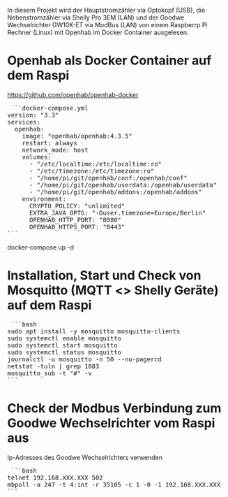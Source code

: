 In diesem Projekt wird der Hauptstromzähler via Optokopf (USB), die Nebenstromzähler via Shelly Pro 3EM (LAN) und der Goodwe Wechselrichter GW10K-ET via ModBus (LAN) von einem Raspberrp Pi Rechner (Linux) mit Openhab im Docker Container ausgelesen.

# Openhab als Docker Container auf dem Raspi
https://github.com/openhab/openhab-docker
<pre> ```docker-compose.yml
version: "3.3"
services:
  openhab:
    image: "openhab/openhab:4.3.5"
    restart: always
    network_mode: host
    volumes:
      - "/etc/localtime:/etc/localtime:ro"
      - "/etc/timezone:/etc/timezone:ro"
      - "/home/pi/git/openhab/conf:/openhab/conf"
      - "/home/pi/git/openhab/userdata:/openhab/userdata"
      - "/home/pi/git/openhab/addons:/openhab/addons"
    environment:
      CRYPTO_POLICY: "unlimited"
      EXTRA_JAVA_OPTS: "-Duser.timezone=Europe/Berlin"
      OPENHAB_HTTP_PORT: "8080"
      OPENHAB_HTTPS_PORT: "8443"
``` </pre>
docker-compose up -d

# Installation, Start und Check von Mosquitto (MQTT <> Shelly Geräte) auf dem Raspi
<pre> ```bash
sudo apt install -y mosquitto mosquitto-clients
sudo systemctl enable mosquitto
sudo systemctl start mosquitto
sudo systemctl status mosquitto
journalctl -u mosquitto -n 50 --no-pagercd 
netstat -tuln | grep 1883
mosquitto_sub -t "#" -v
``` </pre>

# Check der Modbus Verbindung zum Goodwe Wechselrichter vom Raspi aus
Ip-Adresses des Goodwe Wechselrichters verwenden
<pre> ```bash
telnet 192.168.XXX.XXX 502
mbpoll -a 247 -t 4:int -r 35105 -c 1 -0 -1 192.168.XXX.XXX
``` </pre>
